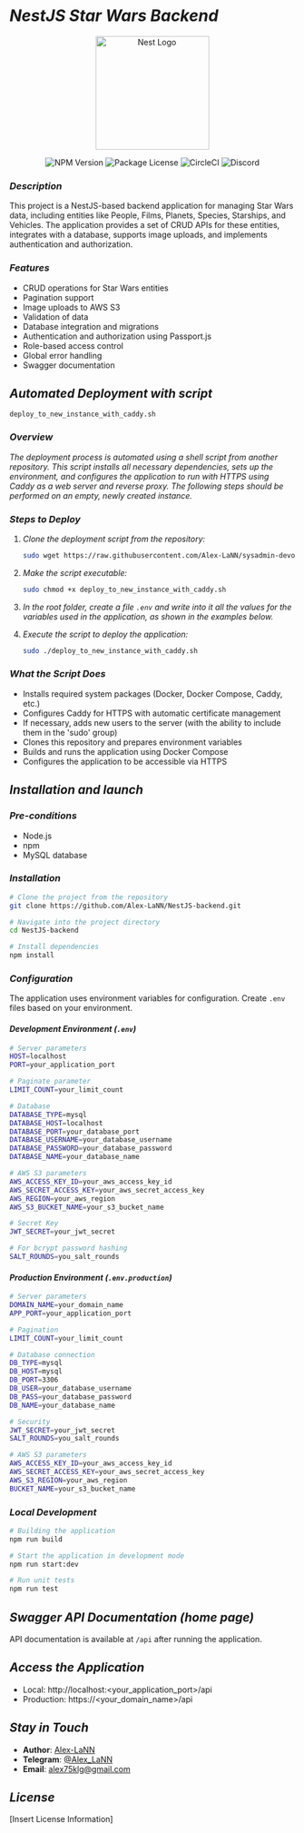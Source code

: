   # *NestJS Star Wars Backend*

<p align="center">
  <a href="http://nestjs.com/" target="blank"><img src="https://nestjs.com/img/logo-small.svg" width="200" alt="Nest Logo" /></a>
</p>

<p align="center">
  <img src="https://img.shields.io/npm/v/@nestjs/core.svg" alt="NPM Version" />
  <img src="https://img.shields.io/npm/l/@nestjs/core.svg" alt="Package License" />
  <img src="https://img.shields.io/circleci/build/github/nestjs/nest/master" alt="CircleCI" />
  <img src="https://img.shields.io/badge/discord-online-brightgreen.svg" alt="Discord"/>
</p>

### *Description*

This project is a NestJS-based backend application for managing Star Wars data, including entities like People, Films, Planets, Species, Starships, and Vehicles. The application provides a set of CRUD APIs for these entities, integrates with a database, supports image uploads, and implements authentication and authorization.

### *Features*

- CRUD operations for Star Wars entities
- Pagination support
- Image uploads to AWS S3
- Validation of data
- Database integration and migrations
- Authentication and authorization using Passport.js
- Role-based access control
- Global error handling
- Swagger documentation

## *Automated Deployment with script*

`deploy_to_new_instance_with_caddy.sh`

### *Overview*

*The deployment process is automated using a shell script from another repository. This script installs all necessary dependencies, sets up the environment, and configures the application to run with HTTPS using Caddy as a web server and reverse proxy.
The following steps should be performed on an empty, newly created instance.*

### *Steps to Deploy*

1. *Clone the deployment script from the repository:*
   ```bash
   sudo wget https://raw.githubusercontent.com/Alex-LaNN/sysadmin-devops-basics/main/deploy_to_new_instance_with_caddy.sh
   ```

2. *Make the script executable:*

   ```bash
   sudo chmod +x deploy_to_new_instance_with_caddy.sh
   ```
3. *In the root folder, create a file `.env` and write into it all the values ​​for the variables used in the application, as shown in the examples below.*
 
4. *Execute the script to deploy the application:*

   ```bash
   sudo ./deploy_to_new_instance_with_caddy.sh
   ```

### *What the Script Does*

- Installs required system packages (Docker, Docker Compose, Caddy, etc.)
- Configures Caddy for HTTPS with automatic certificate management
- If necessary, adds new users to the server (with the ability to include them in the 'sudo' group)
- Clones this repository and prepares environment variables
- Builds and runs the application using Docker Compose
- Configures the application to be accessible via HTTPS

## *Installation and launch*

### *Pre-conditions*

- Node.js
- npm
- MySQL database

### *Installation*

```bash
# Clone the project from the repository
git clone https://github.com/Alex-LaNN/NestJS-backend.git

# Navigate into the project directory
cd NestJS-backend

# Install dependencies
npm install
```

### *Configuration*

The application uses environment variables for configuration. Create `.env` files based on your environment.

#### *Development Environment (`.env`)*

```bash
# Server parameters
HOST=localhost
PORT=your_application_port

# Paginate parameter
LIMIT_COUNT=your_limit_count

# Database
DATABASE_TYPE=mysql
DATABASE_HOST=localhost
DATABASE_PORT=your_database_port
DATABASE_USERNAME=your_database_username
DATABASE_PASSWORD=your_database_password
DATABASE_NAME=your_database_name

# AWS S3 parameters
AWS_ACCESS_KEY_ID=your_aws_access_key_id
AWS_SECRET_ACCESS_KEY=your_aws_secret_access_key
AWS_REGION=your_aws_region
AWS_S3_BUCKET_NAME=your_s3_bucket_name

# Secret Key
JWT_SECRET=your_jwt_secret

# For bcrypt password hashing
SALT_ROUNDS=you_salt_rounds
```

#### *Production Environment (`.env.production`)*

```bash
# Server parameters
DOMAIN_NAME=your_domain_name
APP_PORT=your_application_port

# Pagination
LIMIT_COUNT=your_limit_count

# Database connection
DB_TYPE=mysql
DB_HOST=mysql
DB_PORT=3306
DB_USER=your_database_username
DB_PASS=your_database_password
DB_NAME=your_database_name

# Security
JWT_SECRET=your_jwt_secret
SALT_ROUNDS=you_salt_rounds

# AWS S3 parameters
AWS_ACCESS_KEY_ID=your_aws_access_key_id
AWS_SECRET_ACCESS_KEY=your_aws_secret_access_key
AWS_S3_REGION=your_aws_region
BUCKET_NAME=your_s3_bucket_name
```

### *Local Development*

```bash
# Building the application
npm run build

# Start the application in development mode
npm run start:dev

# Run unit tests
npm run test
```

## *Swagger API Documentation (home page)*

API documentation is available at `/api` after running the application.

## *Access the Application*

- Local: http://localhost:<your_application_port>/api
- Production: https://<your_domain_name>/api

## *Stay in Touch*

- **Author**: [Alex-LaNN](https://alex-lann.github.io/)
- **Telegram**: [@Alex_LaNN](https://t.me/Alex_LaNN)
- **Email**: alex75klg@gmail.com

## *License*

[Insert License Information]